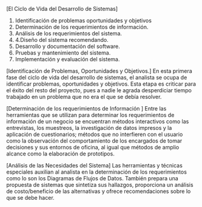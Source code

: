 [El Ciclo de Vida del Desarrollo de Sistemas]
1. Identificación de problemas oportunidades y objetivos
2. Determinación de los requerimientos de información.
3. Análisis de los requerimientos del sistema.
4. 4.Diseño del sistema recomendando.
5. Desarrollo y documentación del software.
6. Pruebas y mantenimiento del sistema.
7. Implementación y evaluación del sistema.

[Identificación de Problemas, Oportunidades y Objetivos.]
En esta primera fase del ciclo de vida del desarrollo de sistemas, el analista se ocupa de identificar problemas, oportunidades y objetivos. Esta etapa es criticar para el éxito del resto del proyecto, pues a nadie le agrada desperdiciar tiempo trabajado en un problema que no era el que se debía resolver.

[Determinación de los requerimientos de Información ]
Entre las herramientas que se utilizan para determinar los requerimientos de información de un negocio se encuentran métodos interactivos como las entrevistas, los muestreos, la investigación de datos impresos y la aplicación de cuestionarios; métodos que no interfieren con el usuario como la observación del comportamiento de los encargados de tomar decisiones y sus entornos de oficina, al igual que métodos de amplio alcance como la elaboración de prototipos.

[Análisis de las Necesidades del Sistema]
Las herramientas y técnicas especiales auxilian al analista en la determinación de los requerimientos como lo son los Diagramas de Flujos de Datos. También prepara una propuesta de sistemas que sintetiza sus hallazgos, proporciona un análisis de costo/beneficio de las alternativas y ofrece recomendaciones sobre lo que se debe hacer.
